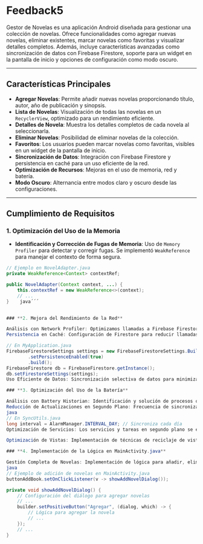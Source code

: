 # Feedback5

Gestor de Novelas es una aplicación Android diseñada para gestionar una colección de novelas. Ofrece funcionalidades como agregar nuevas novelas, eliminar existentes, marcar novelas como favoritas y visualizar detalles completos. Además, incluye características avanzadas como sincronización de datos con Firebase Firestore, soporte para un widget en la pantalla de inicio y opciones de configuración como modo oscuro.

---

## **Características Principales**

- **Agregar Novelas**: Permite añadir nuevas novelas proporcionando título, autor, año de publicación y sinopsis.
- **Lista de Novelas**: Visualización de todas las novelas en un `RecyclerView`, optimizado para un rendimiento eficiente.
- **Detalles de Novela**: Muestra los detalles completos de cada novela al seleccionarla.
- **Eliminar Novelas**: Posibilidad de eliminar novelas de la colección.
- **Favoritos**: Los usuarios pueden marcar novelas como favoritas, visibles en un widget de la pantalla de inicio.
- **Sincronización de Datos**: Integración con Firebase Firestore y persistencia en caché para un uso eficiente de la red.
- **Optimización de Recursos**: Mejoras en el uso de memoria, red y batería.
- **Modo Oscuro**: Alternancia entre modos claro y oscuro desde las configuraciones.

---

## **Cumplimiento de Requisitos**

### **1. Optimización del Uso de la Memoria**
- **Identificación y Corrección de Fugas de Memoria**: Uso de `Memory Profiler` para detectar y corregir fugas. Se implementó `WeakReference` para manejar el contexto de forma segura.
```java
// Ejemplo en NovelAdapter.java
private WeakReference<Context> contextRef;

public NovelAdapter(Context context, ...) {
    this.contextRef = new WeakReference<>(context);
    // ...
}    java´´´
 

### **2. Mejora del Rendimiento de la Red**

Análisis con Network Profiler: Optimizamos llamadas a Firebase Firestore mediante consultas eficientes.
Persistencia en Caché: Configuración de Firestore para reducir llamadas de red y mejorar tiempos de respuesta.

// En MyApplication.java
FirebaseFirestoreSettings settings = new FirebaseFirestoreSettings.Builder()
        .setPersistenceEnabled(true)
        .build();
FirebaseFirestore db = FirebaseFirestore.getInstance();
db.setFirestoreSettings(settings);
Uso Eficiente de Datos: Sincronización selectiva de datos para minimizar el consumo de datos móviles.

### **3. Optimización del Uso de la Batería**

Análisis con Battery Historian: Identificación y solución de procesos que consumían mucha batería.
Reducción de Actualizaciones en Segundo Plano: Frecuencia de sincronización ajustada a una vez al día.
java
// En SyncUtils.java
long interval = AlarmManager.INTERVAL_DAY; // Sincroniza cada día
Optimización de Servicios: Los servicios y tareas en segundo plano se ejecutan solo cuando es necesario.

Optimización de Vistas: Implementación de técnicas de reciclaje de vistas para maximizar la eficiencia.

### **4. Implementación de la Lógica en MainActivity.java**

Gestión Completa de Novelas: Implementación de lógica para añadir, eliminar y mostrar detalles de novelas.
java
// Ejemplo de adición de novelas en MainActivity.java
buttonAddBook.setOnClickListener(v -> showAddNovelDialog());

private void showAddNovelDialog() {
    // Configuración del diálogo para agregar novelas
    // ...
    builder.setPositiveButton("Agregar", (dialog, which) -> {
        // Lógica para agregar la novela
        // ...
    });
    // ...
}
